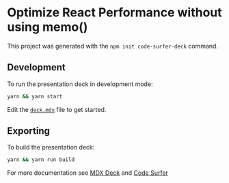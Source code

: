 # Optimize React Performance without using memo()

This project was generated with the `npm init code-surfer-deck` command.

## Development

To run the presentation deck in development mode:

```sh
yarn && yarn start
```

Edit the [`deck.mdx`](deck.mdx) file to get started.

## Exporting

To build the presentation deck:

```sh
yarn && yarn run build
```

For more documentation see [MDX Deck](https://github.com/jxnblk/mdx-deck) and [Code Surfer](https://codesurfer.pomb.us/)
